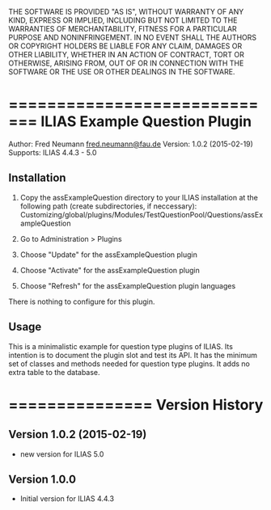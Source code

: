 THE SOFTWARE IS PROVIDED "AS IS", WITHOUT WARRANTY OF ANY KIND, EXPRESS OR
IMPLIED, INCLUDING BUT NOT LIMITED TO THE WARRANTIES OF MERCHANTABILITY,
FITNESS FOR A PARTICULAR PURPOSE AND NONINFRINGEMENT. IN NO EVENT SHALL THE
AUTHORS OR COPYRIGHT HOLDERS BE LIABLE FOR ANY CLAIM, DAMAGES OR OTHER
LIABILITY, WHETHER IN AN ACTION OF CONTRACT, TORT OR OTHERWISE, ARISING FROM,
OUT OF OR IN CONNECTION WITH THE SOFTWARE OR THE USE OR OTHER DEALINGS IN
THE SOFTWARE.

=============================
ILIAS Example Question Plugin
=============================

Author:   Fred Neumann <fred.neumann@fau.de>
Version:  1.0.2 (2015-02-19)
Supports: ILIAS 4.4.3 - 5.0

Installation
------------

1. Copy the assExampleQuestion directory to your ILIAS installation at the following path 
(create subdirectories, if neccessary):
Customizing/global/plugins/Modules/TestQuestionPool/Questions/assExampleQuestion

2. Go to Administration > Plugins

3. Choose "Update" for the assExampleQuestion plugin
4. Choose "Activate" for the assExampleQuestion plugin
5. Choose "Refresh" for the assExampleQuestion plugin languages

There is nothing to configure for this plugin.

Usage
-----

This is a minimalistic example for question type plugins of ILIAS. 
Its intention is to document the plugin slot and test its API.
It has the minimum set of classes and methods needed for question type plugins.
It adds no extra table to the database.

===============
Version History
===============

Version 1.0.2 (2015-02-19)
--------------------------
* new version for ILIAS 5.0

Version 1.0.0
-------------
* Initial version for ILIAS 4.4.3